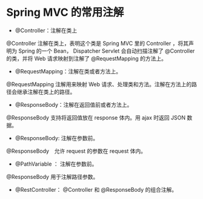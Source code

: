 # Spring MVC 的常用注解

+ @Controller：注解在类上

@Controller 注解在类上，表明这个类是 Spring MVC 里的 Controller ，将其声明为 Spring 的一个 Bean，
Dispatcher Servlet 会自动扫描注解了 @Controller 的类，并将 Web 请求映射到注解了 @RequestMapping 的方法上。

+ @RequestMapping：注解在类或者方法上。

@RequestMapping 注解用来映射 Web 请求、处理类和方法。注解在方法上的路径会继承注解在类上的路径。

+ @ResponseBody：注解在返回值前或者方法上。

@ResponseBody 支持将返回值放在 response 体内。用 ajax 时返回 JSON 数据。

+ @ResponseBody: 注解在参数前。

@ResponseBody　允许 request 的参数在 request 体内。

+ @PathVariable ： 注解在参数前。

@ResponseBody 用于注解路径参数。

+ @RestController： @Controller 和 @ResponseBody 的组合注解。

